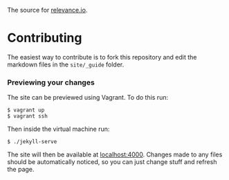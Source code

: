 The source for [relevance.io](https://www.relevance.io).

# Contributing

The easiest way to contribute is to fork this repository and edit the markdown
files in the `site/_guide` folder.

### Previewing your changes

The site can be previewed using Vagrant. To do this run:

    $ vagrant up
    $ vagrant ssh

Then inside the virtual machine run:

    $ ./jekyll-serve

The site will then be available at [localhost:4000](http://localhost:4000).
Changes made to any files should be automatically noticed, so you can just
change stuff and refresh the page.
